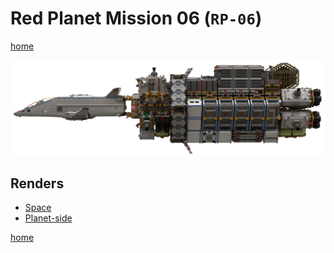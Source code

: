 # Red Planet Mission 06 (`RP-06`)

[home](../../README.md)

![](banner.png)

## Renders
* [Space](space/README.md)
* [Planet-side](planet-side/README.md)

[home](../../README.md)